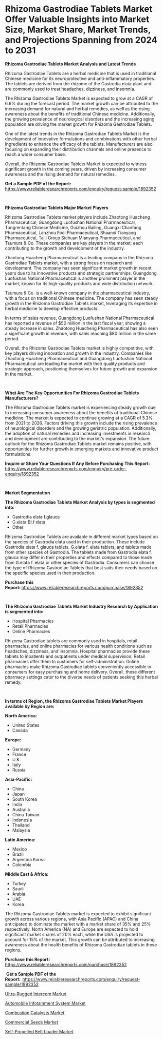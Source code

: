 <p><h1>Rhizoma Gastrodiae Tablets Market Offer Valuable Insights into Market Size, Market Share, Market Trends, and Projections Spanning from 2024 to 2031</h1></p><p><strong>Rhizoma Gastrodiae Tablets Market Analysis and Latest Trends</strong></p>
<p><p>Rhizoma Gastrodiae Tablets are a herbal medicine that is used in traditional Chinese medicine for its neuroprotective and anti-inflammatory properties. The tablets are derived from the rhizome of the Gastrodia elata plant and are commonly used to treat headaches, dizziness, and insomnia.</p><p>The Rhizoma Gastrodiae Tablets Market is expected to grow at a CAGR of 6.9% during the forecast period. The market growth can be attributed to the increasing demand for natural and herbal remedies, as well as the rising awareness about the benefits of traditional Chinese medicine. Additionally, the growing prevalence of neurological disorders and the increasing aging population are driving the market growth for Rhizoma Gastrodiae Tablets.</p><p>One of the latest trends in the Rhizoma Gastrodiae Tablets Market is the development of innovative formulations and combinations with other herbal ingredients to enhance the efficacy of the tablets. Manufacturers are also focusing on expanding their distribution channels and online presence to reach a wider consumer base.</p><p>Overall, the Rhizoma Gastrodiae Tablets Market is expected to witness significant growth in the coming years, driven by increasing consumer awareness and the rising demand for natural remedies.</p></p>
<p><strong>Get a Sample PDF of the Report:&nbsp;</strong> <a href="https://www.reliableresearchreports.com/enquiry/request-sample/1892352">https://www.reliableresearchreports.com/enquiry/request-sample/1892352</a></p>
<p>&nbsp;</p>
<p><strong>Rhizoma Gastrodiae Tablets Major Market Players</strong></p>
<p><p>Rhizoma Gastrodiae Tablets market players include Zhaotong Huacheng Pharmaceutical, Guangdong Luofushan National Pharmaceutical, Tongrentang Chinese Medicine, Guizhou Bailing, Guangxi Chanfang Pharmaceutical, Lanzhou Foci Pharmaceutical, Shaanxi Tianyang Pharmaceutical, Taiji Group Sichuan Mianyang Pharmaceutical, and Tsumura & Co. These companies are key players in the market, each contributing to the growth and development of the industry.</p><p>Zhaotong Huacheng Pharmaceutical is a leading company in the Rhizoma Gastrodiae Tablets market, with a strong focus on research and development. The company has seen significant market growth in recent years due to its innovative products and strategic partnerships. Guangdong Luofushan National Pharmaceutical is another prominent player in the market, known for its high-quality products and wide distribution network.</p><p>Tsumura & Co. is a well-known company in the pharmaceutical industry, with a focus on traditional Chinese medicine. The company has seen steady growth in the Rhizoma Gastrodiae Tablets market, leveraging its expertise in herbal medicine to develop effective products.</p><p>In terms of sales revenue, Guangdong Luofushan National Pharmaceutical has reported a revenue of $50 million in the last fiscal year, showing a steady increase in sales. Zhaotong Huacheng Pharmaceutical has also seen a significant growth in revenue, with sales reaching $80 million in the same period.</p><p>Overall, the Rhizoma Gastrodiae Tablets market is highly competitive, with key players driving innovation and growth in the industry. Companies like Zhaotong Huacheng Pharmaceutical and Guangdong Luofushan National Pharmaceutical are leading the market with their quality products and strategic approach, positioning themselves for future growth and expansion in the market.</p></p>
<p>&nbsp;</p>
<p><strong>What Are The Key Opportunities For Rhizoma Gastrodiae Tablets Manufacturers?</strong></p>
<p><p>The Rhizoma Gastrodiae Tablets market is experiencing steady growth due to increasing consumer awareness about the benefits of traditional Chinese medicine. The market is expected to continue growing at a CAGR of 5.3% from 2021 to 2026. Factors driving this growth include the rising prevalence of neurological disorders and the growing geriatric population. Additionally, the adoption of natural remedies and increasing investments in research and development are contributing to the market's expansion. The future outlook for the Rhizoma Gastrodiae Tablets market remains positive, with opportunities for further growth in emerging markets and innovative product formulations.</p></p>
<p><strong>Inquire or Share Your Questions If Any Before Purchasing This Report:</strong> <a href="https://www.reliableresearchreports.com/enquiry/pre-order-enquiry/1892352">https://www.reliableresearchreports.com/enquiry/pre-order-enquiry/1892352</a></p>
<p>&nbsp;</p>
<p><strong>Market Segmentation</strong></p>
<p><strong>The Rhizoma Gastrodiae Tablets Market Analysis by types is segmented into:</strong></p>
<p><ul><li>Gastrodia elata f.glauca</li><li>G.elata.BI.f elata</li><li>Other</li></ul></p>
<p><p>Rhizoma Gastrodiae Tablets are available in different market types based on the species of Gastrodia elata used in their production. These include Gastrodia elata f. glauca tablets, G.elata f. elata tablets, and tablets made from other species of Gastrodia. The tablets made from Gastrodia elata f. glauca may differ in their properties and effects compared to those made from G.elata f. elata or other species of Gastrodia. Consumers can choose the type of Rhizoma Gastrodiae Tablets that best suits their needs based on the specific species used in their production.</p></p>
<p><strong>Purchase this Report:&nbsp;</strong><a href="https://www.reliableresearchreports.com/purchase/1892352">https://www.reliableresearchreports.com/purchase/1892352</a></p>
<p>&nbsp;</p>
<p><strong>The Rhizoma Gastrodiae Tablets Market Industry Research by Application is segmented into:</strong></p>
<p><ul><li>Hospital Pharmacies</li><li>Retail Pharmacies</li><li>Online Pharmacies</li></ul></p>
<p><p>Rhizoma Gastrodiae tablets are commonly used in hospitals, retail pharmacies, and online pharmacies for various health conditions such as headaches, dizziness, and insomnia. Hospital pharmacies provide these tablets to inpatients and outpatients under medical supervision. Retail pharmacies offer them to customers for self-administration. Online pharmacies make Rhizoma Gastrodiae tablets conveniently accessible to consumers for easy purchasing and home delivery. Overall, these different pharmacy settings cater to the diverse needs of patients seeking this herbal remedy.</p></p>
<p>&nbsp;</p>
<p><strong>In terms of Region, the Rhizoma Gastrodiae Tablets Market Players available by Region are:</strong></p>
<p>
    <p> <strong> North America: </strong>
        <ul>
            <li>United States</li>
            <li>Canada</li>
        </ul>
        </p> 
    <p> <strong> Europe: </strong>
        <ul>
            <li>Germany</li>
            <li>France</li>
            <li>U.K.</li>
            <li>Italy</li>
            <li>Russia</li>
        </ul>
        </p> 
    <p> <strong> Asia-Pacific: </strong>
        <ul>
            <li>China</li>
            <li>Japan</li>
            <li>South Korea</li>
            <li>India</li>
            <li>Australia</li>
            <li>China Taiwan</li>
            <li>Indonesia</li>
            <li>Thailand</li>
            <li>Malaysia</li>
        </ul>
        </p> 
    <p> <strong> Latin America: </strong>
        <ul>
            <li>Mexico</li>
            <li>Brazil</li>
            <li>Argentina Korea</li>
            <li>Colombia</li>
        </ul>
        </p> 
    <p> <strong> Middle East & Africa: </strong>
        <ul>
            <li>Turkey</li>
            <li>Saudi</li>
            <li>Arabia</li>
            <li>UAE</li>
            <li>Korea</li>
        </ul>
    </p>
    </p>
<p><p>The Rhizoma Gastrodiae Tablets market is expected to exhibit significant growth across various regions, with Asia Pacific (APAC) and China anticipated to dominate the market with a market share of 35% and 25% respectively. North America (NA) and Europe are expected to hold significant market shares of 20% each, while the USA is projected to account for 15% of the market. This growth can be attributed to increasing awareness about the health benefits of Rhizoma Gastrodiae tablets in these regions.</p></p>
<p><strong>Purchase this Report: </strong><a href="https://www.reliableresearchreports.com/purchase/1892352">https://www.reliableresearchreports.com/purchase/1892352</a></p>
<p>&nbsp;<strong>Get a Sample PDF of the Report:&nbsp;&nbsp;</strong><a href="https://www.reliableresearchreports.com/enquiry/request-sample/1892352">https://www.reliableresearchreports.com/enquiry/request-sample/1892352</a></p>
<p><strong></strong></p>
<p><p><a href="https://woozy-pyroraptor-a1f.notion.site/Ultra-Rugged-Intercom-Market-Size-Furnishes-Valuable-Information-Encompassing-Market-Share-Market-T-0764407939d24e04bdb11d8ab44c0e47">Ultra-Rugged Intercom Market</a></p><p><a href="https://automatic-knee-4c7.notion.site/Automobile-Infotainment-System-Market-Analysis-Examines-its-Scope-on-Growth-Opportunities-and-Forec-a99024021bfc497faed0763887d0336c">Automobile Infotainment System Market</a></p><p><a href="https://view.publitas.com/reportprime-1/combustion-catalysts-market-research-report-unlocks-analysis-on-the-market-financial-status-market-size-and-market-revenue-upto-2031/">Combustion Catalysts Market</a></p><p><a href="https://view.publitas.com/reportprime-1/commercial-seeds-market-size-and-growth-market-segmentation-regional-and-country-breakdowns-and-market-trends-for-period-from-2024-2031/">Commercial Seeds Market</a></p><p><a href="https://pretty-mail-caf.notion.site/Self-Propelled-Belt-Loader-Market-Challenges-Opportunities-and-Growth-Drivers-and-Major-Market-Pl-f5c81fb5bc424c458d151747fc9ba1f9">Self-Propelled Belt Loader Market</a></p></p>
